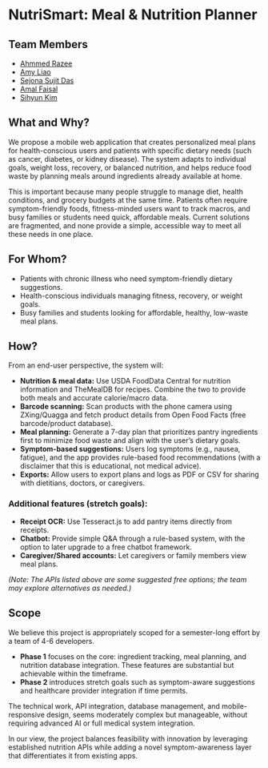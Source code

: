 # NutriSmart: Meal & Nutrition Planner

## Team Members
- [Ahmmed Razee](https://github.com/ErazeerHead04)  
- [Amy Liao](https://github.com/Amyliao0)  
- [Sejona Sujit Das](https://github.com/sejonasdas)  
- [Amal Faisal](https://github.com/amal-faisal)  
- [Sihyun Kim](https://github.com/sihyunlkim)  


## What and Why?
We propose a mobile web application that creates personalized meal plans for health-conscious users and patients with specific dietary needs (such as cancer, diabetes, or kidney disease). The system adapts to individual goals, weight loss, recovery, or balanced nutrition, and helps reduce food waste by planning meals around ingredients already available at home.

This is important because many people struggle to manage diet, health conditions, and grocery budgets at the same time. Patients often require symptom-friendly foods, fitness-minded users want to track macros, and busy families or students need quick, affordable meals. Current solutions are fragmented, and none provide a simple, accessible way to meet all these needs in one place.

## For Whom?
- Patients with chronic illness who need symptom-friendly dietary suggestions.  
- Health-conscious individuals managing fitness, recovery, or weight goals.  
- Busy families and students looking for affordable, healthy, low-waste meal plans.  

## How?
From an end-user perspective, the system will:

- **Nutrition & meal data:** Use USDA FoodData Central for nutrition information and TheMealDB for recipes. Combine the two to provide both meals and accurate calorie/macro data.  
- **Barcode scanning:** Scan products with the phone camera using ZXing/Quagga and fetch product details from Open Food Facts (free barcode/product database).  
- **Meal planning:** Generate a 7-day plan that prioritizes pantry ingredients first to minimize food waste and align with the user’s dietary goals.  
- **Symptom-based suggestions:** Users log symptoms (e.g., nausea, fatigue), and the app provides rule-based food recommendations (with a disclaimer that this is educational, not medical advice).  
- **Exports:** Allow users to export plans and logs as PDF or CSV for sharing with dietitians, doctors, or caregivers.  

### Additional features (stretch goals):
- **Receipt OCR:** Use Tesseract.js to add pantry items directly from receipts.  
- **Chatbot:** Provide simple Q&A through a rule-based system, with the option to later upgrade to a free chatbot framework.  
- **Caregiver/Shared accounts:** Let caregivers or family members view meal plans.  

*(Note: The APIs listed above are some suggested free options; the team may explore alternatives as needed.)*

## Scope
We believe this project is appropriately scoped for a semester-long effort by a team of 4-6 developers.  

- **Phase 1** focuses on the core: ingredient tracking, meal planning, and nutrition database integration. These features are substantial but achievable within the timeframe.  
- **Phase 2** introduces stretch goals such as symptom-aware suggestions and healthcare provider integration if time permits.  

The technical work, API integration, database management, and mobile-responsive design, seems moderately complex but manageable, without requiring advanced AI or full medical system integration.  

In our view, the project balances feasibility with innovation by leveraging established nutrition APIs while adding a novel symptom-awareness layer that differentiates it from existing apps.  
